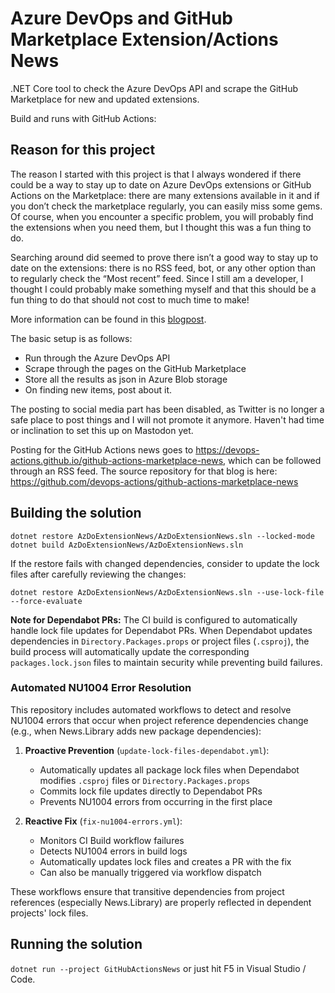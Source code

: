 # Azure DevOps and GitHub Marketplace Extension/Actions News

.NET Core tool to check the Azure DevOps API and scrape the GitHub Marketplace for new and updated extensions.

Build and runs with GitHub Actions:

## Reason for this project
The reason I started with this project is that I always wondered if there could be a way to stay up to date on Azure DevOps extensions or GitHub Actions on the Marketplace: there are many extensions available in it and if you don’t check the marketplace regularly, you can easily miss some gems. Of course, when you encounter a specific problem, you will probably find the extensions when you need them, but I thought this was a fun thing to do.

Searching around did seemed to prove there isn’t a good way to stay up to date on the extensions: there is no RSS feed, bot, or any other option than to regularly check the “Most recent” feed. Since I still am a developer, I thought I could probably make something myself and that this should be a fun thing to do that should not cost to much time to make!

More information can be found in this [blogpost](https://rajbos.github.io/blog/2019/08/16/AzDoMarketplaceNews).

The basic setup is as follows:
- Run through the Azure DevOps API
- Scrape through the pages on the GitHub Marketplace
- Store all the results as json in Azure Blob storage
- On finding new items, post about it.

The posting to social media part has been disabled, as Twitter is no longer a safe place to post things and I will not promote it anymore. Haven't had time or inclination to set this up on Mastodon yet. 

Posting for the GitHub Actions news goes to https://devops-actions.github.io/github-actions-marketplace-news, which can be followed through an RSS feed. The source repository for that blog is here: https://github.com/devops-actions/github-actions-marketplace-news

## Building the solution
``` shell
dotnet restore AzDoExtensionNews/AzDoExtensionNews.sln --locked-mode
dotnet build AzDoExtensionNews/AzDoExtensionNews.sln
```

If the restore fails with changed dependencies, consider to update the lock files after carefully reviewing the changes:
``` shell
dotnet restore AzDoExtensionNews/AzDoExtensionNews.sln --use-lock-file --force-evaluate
```

**Note for Dependabot PRs:** The CI build is configured to automatically handle lock file updates for Dependabot PRs. When Dependabot updates dependencies in `Directory.Packages.props` or project files (`.csproj`), the build process will automatically update the corresponding `packages.lock.json` files to maintain security while preventing build failures.

### Automated NU1004 Error Resolution
This repository includes automated workflows to detect and resolve NU1004 errors that occur when project reference dependencies change (e.g., when News.Library adds new package dependencies):

1. **Proactive Prevention** (`update-lock-files-dependabot.yml`):
   - Automatically updates all package lock files when Dependabot modifies `.csproj` files or `Directory.Packages.props`
   - Commits lock file updates directly to Dependabot PRs
   - Prevents NU1004 errors from occurring in the first place

2. **Reactive Fix** (`fix-nu1004-errors.yml`):
   - Monitors CI Build workflow failures
   - Detects NU1004 errors in build logs
   - Automatically updates lock files and creates a PR with the fix
   - Can also be manually triggered via workflow dispatch

These workflows ensure that transitive dependencies from project references (especially News.Library) are properly reflected in dependent projects' lock files.

## Running the solution
`dotnet run --project GitHubActionsNews` or just hit F5 in Visual Studio / Code.

